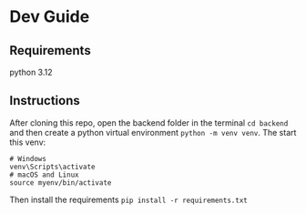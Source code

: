 # Dev Guide
## Requirements
python 3.12

## Instructions
After cloning this repo, open the backend folder in the terminal `cd backend` and then create a python virtual environment `python -m venv venv`. The start this venv:
```
# Windows
venv\Scripts\activate
# macOS and Linux
source myenv/bin/activate
```

Then install the requirements `pip install -r requirements.txt`
